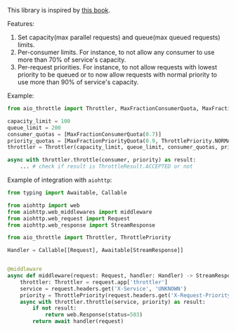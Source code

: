 This library is inspired by [this book](https://landing.google.com/sre/sre-book/chapters/handling-overload/).

Features:
1. Set capacity(max parallel requests) and queue(max queued requests) limits.
1. Per-consumer limits. For instance, to not allow any consumer to use more than 70% of service's capacity.
1. Per-request priorities. For instance, to not allow requests with lowest priority to be queued or to now allow requests with normal priority to use more than 90% of service's capacity. 

Example:
```python
from aio_throttle import Throttler, MaxFractionConsumerQuota, MaxFractionPriorityQuota, ThrottlePriority, ThrottleResult

capacity_limit = 100
queue_limit = 200
consumer_quotas = [MaxFractionConsumerQuota(0.7)]
priority_quotas = [MaxFractionPriorityQuota(0.9, ThrottlePriority.NORMAL)]
throttler = Throttler(capacity_limit, queue_limit, consumer_quotas, priority_quotas)

async with throttler.throttle(consumer, priority) as result:
    ... # check if result is ThrottleResult.ACCEPTED or not
```


Example of integration with `aiohttp`:
```python
from typing import Awaitable, Callable

from aiohttp import web
from aiohttp.web_middlewares import middleware
from aiohttp.web_request import Request
from aiohttp.web_response import StreamResponse

from aio_throttle import Throttler, ThrottlePriority

Handler = Callable[[Request], Awaitable[StreamResponse]]


@middleware
async def middleware(request: Request, handler: Handler) -> StreamResponse:
    throttler: Throttler = request.app['throttler']
    service = request.headers.get('X-Service', 'UNKNOWN')
    priority = ThrottlePriority(request.headers.get('X-Request-Priority', ThrottlePriority.NORMAL))
    async with throttler.throttle(service, priority) as result:
        if not result:
            return web.Response(status=503)
        return await handler(request)
```
